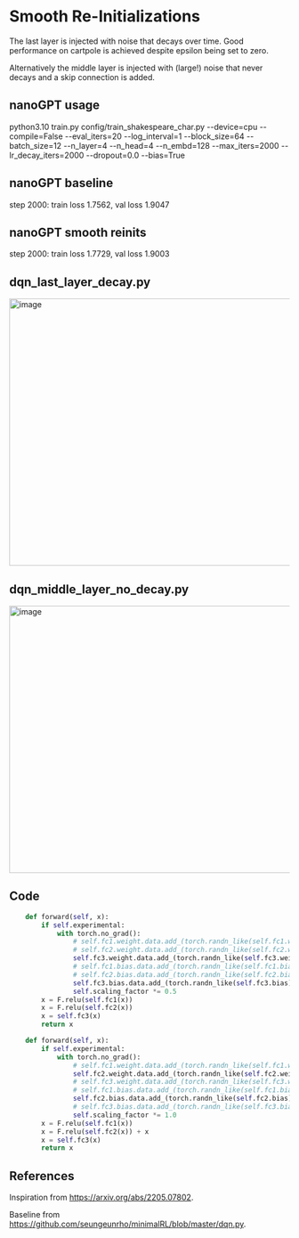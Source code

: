 # Smooth Re-Initializations

The last layer is injected with noise that decays over time. Good performance on cartpole is achieved despite epsilon being set to zero.

Alternatively the middle layer is injected with (large!) noise that never decays and a skip connection is added.

## nanoGPT usage

python3.10 train.py config/train_shakespeare_char.py --device=cpu --compile=False --eval_iters=20 --log_interval=1 --block_size=64 --batch_size=12 --n_layer=4 --n_head=4 --n_embd=128 --max_iters=2000 --lr_decay_iters=2000 --dropout=0.0 --bias=True

## nanoGPT baseline

step 2000: train loss 1.7562, val loss 1.9047

## nanoGPT smooth reinits

step 2000: train loss 1.7729, val loss 1.9003

## dqn_last_layer_decay.py

<img width="640" height="480" alt="image" src="https://github.com/user-attachments/assets/2648a262-eb37-485f-8995-77505a60d0b5" />

## dqn_middle_layer_no_decay.py

<img width="640" height="480" alt="image" src="https://github.com/user-attachments/assets/e68acc0c-1fff-49ac-9a0f-a76634846adc" />


## Code

```py
    def forward(self, x):
        if self.experimental:
            with torch.no_grad():
                # self.fc1.weight.data.add_(torch.randn_like(self.fc1.weight) * self.fc1.weight * self.scaling_factor)
                # self.fc2.weight.data.add_(torch.randn_like(self.fc2.weight) * self.fc2.weight * self.scaling_factor)
                self.fc3.weight.data.add_(torch.randn_like(self.fc3.weight) * self.fc3.weight * self.scaling_factor)
                # self.fc1.bias.data.add_(torch.randn_like(self.fc1.bias) * self.fc1.bias * self.scaling_factor)
                # self.fc2.bias.data.add_(torch.randn_like(self.fc2.bias) * self.fc2.bias * self.scaling_factor)
                self.fc3.bias.data.add_(torch.randn_like(self.fc3.bias) * self.fc3.bias * self.scaling_factor)
                self.scaling_factor *= 0.5
        x = F.relu(self.fc1(x))
        x = F.relu(self.fc2(x))
        x = self.fc3(x)
        return x
```

```py
    def forward(self, x):
        if self.experimental:
            with torch.no_grad():
                # self.fc1.weight.data.add_(torch.randn_like(self.fc1.weight) * self.fc1.weight * self.scaling_factor)
                self.fc2.weight.data.add_(torch.randn_like(self.fc2.weight) * self.fc2.weight * self.scaling_factor)
                # self.fc3.weight.data.add_(torch.randn_like(self.fc3.weight) * self.fc3.weight * self.scaling_factor)
                # self.fc1.bias.data.add_(torch.randn_like(self.fc1.bias) * self.fc1.bias * self.scaling_factor)
                self.fc2.bias.data.add_(torch.randn_like(self.fc2.bias) * self.fc2.bias * self.scaling_factor)
                # self.fc3.bias.data.add_(torch.randn_like(self.fc3.bias) * self.fc3.bias * self.scaling_factor)
                self.scaling_factor *= 1.0
        x = F.relu(self.fc1(x))
        x = F.relu(self.fc2(x)) + x
        x = self.fc3(x)
        return x
```

## References

Inspiration from https://arxiv.org/abs/2205.07802.

Baseline from https://github.com/seungeunrho/minimalRL/blob/master/dqn.py.
